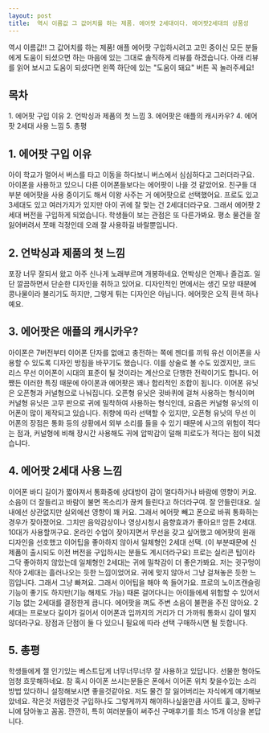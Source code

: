 ```yaml
---
layout: post
title:  역시 이름값 그 값어치를 하는 제품. 에어팟 2세대이다. 에어팟2세대의 상품성
---
```


역시 이름값!! 그 값어치를 하는 제품! 애플 에어팟
구입하시려고 고민 중이신 모든 분들에게 도움이 되셨으면 하는 마음에 있는 그대로 솔직하게 리뷰를 하겠습니다.
아래 리뷰를 읽어 보시고 도움이 되셨다면 왼쪽 하단에 있는 "도움이 돼요" 버튼 꼭 눌러주세요!


<h2>목차</h2>
1. 에어팟 구입 이유
2. 언박싱과 제품의 첫 느낌
3. 에어팟은 애플의 캐시카우?
4. 에어팟 2세대 사용 느낌
5. 총평



<h2>1. 에어팟 구입 이유</h2>
아이 학교가 멀어서 버스를 타고 이동을 하다보니 버스에서 심심하다고 그러더라구요. 
아이폰을 사용하고 있으니 다른 이어폰들보다는 에어팟이 나을 것 같았어요. 
친구들 대부분 에어팟을 사용 중이기도 해서 이왕 사주는 거 에어팟으로 선택했어요. 
프로도 있고 3세대도 있고 여러가지가 있지만 아이 귀에 잘 맞는 건 2세대더라구요. 
그래서 에어팟 2세대 버전을 구입하게 되었습니다.
학생들이 보는 관점은 또 다른가봐요.
평소 물건을 잘 잃어버려서 쪼매 걱정인데 오래 잘 사용하길 바랄뿐입니다.



<h2>2. 언박싱과 제품의 첫 느낌</h2>
포장 너무 잘되서 왔고 아주 신나게 노래부르며 개봉하네요.
언박싱은 언제나 즐겁죠.
일단 깔끔하면서 단순한 디자인을 취하고 있어요.
디자인적인 면에서는 생긴 모양 때문에 콩나물이라 불리기도 하지만, 그렇게 튀는 디자인은 아닙니다.
에어팟은 오직 흰색 하나예요.



<h2>3. 에어팟은 애플의 캐시카우?</h2>
아이폰은 7버전부터 이어폰 단자를 없애고 충전하는 쪽에 젠더를 끼워 유선 이어폰을 사용할 수 있도록 디자인 방침을 바꾸기도 했습니다.
이를 상술로 볼 수도 있겠지만, 코드리스 무선 이어폰이 시대의 표준이 될 것이라는 계산으로 단행한 전략이기도 합니다.
어쨌든 이러한 특징 때문에 아이폰과 에어팟은 꽤나 합리적인 조합이 됩니다.
이어폰 유닛은 오픈형과 커널형으로 나눠집니다.
오픈형 유닛은 귓바퀴에 걸쳐 사용하는 형식이며 커널형 유닛은 고무 판으로 귀에 밀착하여 사용하는 형식인데, 요즘은 커널형 유닛의 이어폰이 많이 제작되고 있습니다.
취향에 따라 선택할 수 있지만, 오픈형 유닛의 무선 이어폰의 장점은 통화 등의 상황에서
외부 소리를 들을 수 있기 때문에 사고의 위험이 적다는 점과, 커널형에 비해 장시간 사용해도 귀에 압박감이 덜해 피로도가 적다는 점이 되겠습니다.



<h2>4. 에어팟 2세대 사용 느낌</h2>
이어폰 바디 길이가 짧아져서 통화중에 상대방이 감이 멀다하거나 바람에 영향이 커요. 소음이 더 잘들리고 바람이 불면 목소리가 끊켜 들린다고 하더라구여. 잘 안들린대요.
실내에선 상관없지만 실외에선 영향이 꽤 커요.
그래서 에어팟 빼고 폰으로 바꿔 통화하는 경우가 잦아졌어요.
그치만 음악감상이나 영상시청시 음향효과가 좋아요!!
암튼 2세대. 10대가 사용할꺼구요.
온라인 수업이 잦아지면서 무선을 갖고 싶어했고 에어팟의 원래 디자인을 선호했고 이어팁을 좋아하지 않아서 일체형인 2세대 선택.
(이 부분때문에 신제품이 출시되도 이전 버전을 구입하시는 분들도 계시더라구요)
프로는 실리콘 팁이라 그닥 좋아하지 않았는데 일체형인 2세대는 귀에 밀착감이 더 좋은가봐요.
저는 귓구멍이 작아 2세대는 흘러나오는 듯한 느낌이었어요. 
귀에 맞지 않아서 그냥 걸쳐놓은 듯한 느낌입니다. 그래서 그냥 빠져요. 그래서 이어팁을 해야 쏙 들어가요.
프로의 노이즈캔슬링 기능이 좋기도 하지만(기능 해제도 가능) 때론 걸어다니는 아이들에세 위험할 수 있어서 기능 없는 2세대를 결정한게 큽니다. 에어팟을 껴도 주변 소음이 불편을 주진 않아요.
2세대는 프로보다 길이가 길어서 이어폰과 입까지의 거리가 더 가까워 통화시 감이 멀지 않더라구요.
장점과 단점이 둘 다 있으니 필요에 따라 선택 구매하시면 될 듯합니다.



<h2>5. 총평</h2>
학생들에게 젤 인기있는 베스트답게 너무너무너무 잘 사용하고 있답니다.
선물한 형아도 엄청 흐뭇해하네요.
참 혹시 아이폰 쓰시는분들은 폰에서 이어폰 위치 찾을수있는 소리방법 있다하니 설정해보시면 좋을것같아요.
저도 물건 잘 잃어버리는 자식에게 얘기해보았네요.
작은것 저렴한것 구입하나도 그렇게까지 해야하나싶을만큼 사이트 훑고, 장바구니에 담아놓고 꼼꼼.
깐깐히, 특히 여러분들이 써주신 구매후기를 최소 15개 이상을 본답니다.
